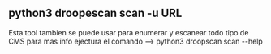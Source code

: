 python3 droopescan scan -u URL 
-----------------------------------------------------------------------------------------------------------------------------------------------------------------------------------------------------------
Esta tool tambien se puede usar para enumerar y escanear todo tipo de CMS para mas info ejectura el comando --> python3 droopscan scan --help
